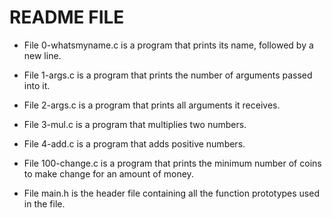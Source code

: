 # README FILE
- File 0-whatsmyname.c is a program that prints its name, followed by a new line.

- File 1-args.c is a program that prints the number of arguments passed into it.

- File 2-args.c is a program that prints all arguments it receives.

- File 3-mul.c is a program that multiplies two numbers.

- File 4-add.c is a program that adds positive numbers.

- File 100-change.c is a program that prints the minimum number of coins to make change for an amount of money.

- File main.h is the header file containing all the function prototypes used in the file.
